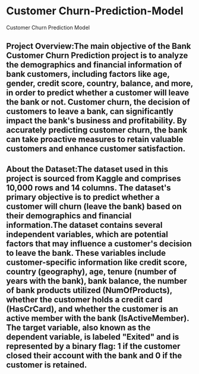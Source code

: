 # Customer Churn-Prediction-Model
Customer Churn Prediction Model

## Project Overview:The main objective of the Bank Customer Churn Prediction project is to analyze the demographics and financial information of bank customers, including factors like age, gender, credit score, country, balance, and more, in order to predict whether a customer will leave the bank or not. Customer churn, the decision of customers to leave a bank, can significantly impact the bank's business and profitability. By accurately predicting customer churn, the bank can take proactive measures to retain valuable customers and enhance customer satisfaction.

## About the Dataset:The dataset used in this project is sourced from Kaggle and comprises 10,000 rows and 14 columns. The dataset's primary objective is to predict whether a customer will churn (leave the bank) based on their demographics and financial information.The dataset contains several independent variables, which are potential factors that may influence a customer's decision to leave the bank. These variables include customer-specific information like credit score, country (geography), age, tenure (number of years with the bank), bank balance, the number of bank products utilized (NumOfProducts), whether the customer holds a credit card (HasCrCard), and whether the customer is an active member with the bank (IsActiveMember). The target variable, also known as the dependent variable, is labeled "Exited" and is represented by a binary flag: 1 if the customer closed their account with the bank and 0 if the customer is retained.
